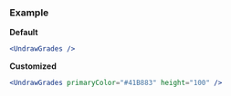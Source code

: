 ### Example

**Default**
```jsx
<UndrawGrades />
```

**Customized**
```jsx
<UndrawGrades primaryColor="#41B883" height="100" />
```
